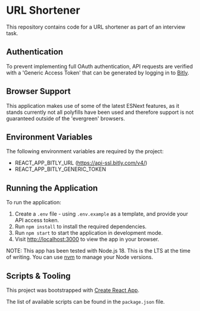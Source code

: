 # URL Shortener

This repository contains code for a URL shortener as part of an interview task.

## Authentication

To prevent implementing full OAuth authentication, API requests are verified with a 'Generic Access Token' that can be generated by logging in to [Bitly](https://app.bitly.com/settings/api/).

## Browser Support

This application makes use of some of the latest ESNext features, as it stands currently not all polyfills have been used and therefore support is not guaranteed outside of the 'evergreen' browsers.

## Environment Variables

The following environment variables are required by the project:

* REACT_APP_BITLY_URL (https://api-ssl.bitly.com/v4/)
* REACT_APP_BITLY_GENERIC_TOKEN

## Running the Application

To run the application:

1. Create a `.env` file - using `.env.example` as a template, and provide your API access token.
2. Run `npm install` to install the required dependencies.
3. Run `npm start` to start the application in development mode.
4. Visit [http://localhost:3000](http://localhost:3000) to view the app in your browser.

NOTE: This app has been tested with Node.js 18. This is the LTS at the time of writing. You can use [nvm](https://github.com/nvm-sh/nvm) to manage your Node versions.

## Scripts & Tooling

This project was bootstrapped with [Create React App](https://github.com/facebook/create-react-app).

The list of available scripts can be found in the `package.json` file.
